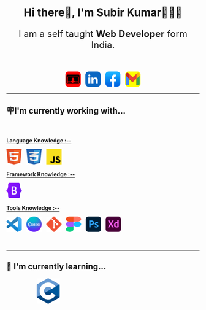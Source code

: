 <h1 align="center">Hi there👋, I'm Subir Kumar🧑🏾‍💻</h1>

<p align="center" style="font-size:1.5rem">I am a self taught <b>Web Developer</b> form India. </p>

<br>
<div align="center">
    
[<img width="40" src="img/portfolio.png" alt="subirKumar">](https://subirkumarpratihar.github.io/subirKumar)&nbsp;&nbsp;
[<img width="40" src="img/linkedin.png" alt="Linkedin">](https://subirkumarpratihar.github.io/subirKumar)&nbsp;&nbsp;
[<img width="40" src="img/facebook.png" alt="Facebook">](https://subirkumarpratihar.github.io/subirKumar)&nbsp;&nbsp;
[<img width="40" src="img/gmail.png" alt="Gmail">](mailto:subirpratihar2000@gmail.com)
    
</div>

* * *

<h2>🪧I'm currently working with...</h1>

<br>

<u style="text-underline-offset:3px;">**Language Knowledge :--**</u>

<img width="40" src="img/html5.png" alt="HTML5" title="HTML5">&nbsp;&nbsp;
<img width="40" src="img/css3.png" alt="CSS3" title="CSS3">&nbsp;&nbsp;
<img width="40" src="img/javascript.png" alt="JavaScript" title="JavaScript">

<u style="text-underline-offset:3px;">**Framework Knowledge :--**</u>

<img width="40" src="img/bootstrap.png" alt="Bootstrap" title="Bootstrap">&nbsp;&nbsp;

<u style="text-underline-offset:3px;">**Tools Knowledge :--**</u>

<img width="40" src="img/vs code.png" alt="VS Code" title="VS Code">&nbsp;&nbsp;
<img width="40" src="img/canva.png" alt="Canva" title="Canva">&nbsp;&nbsp;
<img width="40" src="img/git.png" alt="git" title="git">&nbsp;&nbsp;
<img width="40" src="img/figma.png" alt="Figma" title="Figma">&nbsp;&nbsp;
<img width="40" src="img/photoshop.png" alt="PSD" title="PSD">&nbsp;&nbsp;
<img width="40" src="img/adobe xd.png" alt="XD" title="XD">&nbsp;&nbsp;

<br>

***

<h2>🌱 I'm currently learning...</h1> 


&nbsp;&nbsp;&nbsp;&nbsp;&nbsp;&nbsp;&nbsp;&nbsp;&nbsp;&nbsp;&nbsp;&nbsp;&nbsp;&nbsp;&nbsp;&nbsp;&nbsp;&nbsp;&nbsp;&nbsp;<img width="60" src="img/C.png" alt="C" title="C" align="centr">&nbsp;&nbsp;


